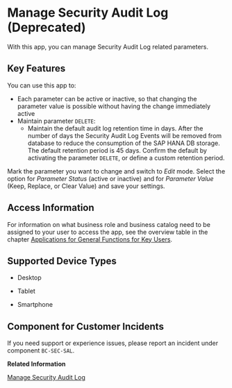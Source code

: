<!-- loio29125ebb34ee457abd5f07a68cf62044 -->

# Manage Security Audit Log \(Deprecated\)



With this app, you can manage Security Audit Log related parameters.



## Key Features

You can use this app to:

-   Each parameter can be active or inactive, so that changing the parameter value is possible without having the change immediately active
-   Maintain parameter `DELETE`:
    -   Maintain the default audit log retention time in days. After the number of days the Security Audit Log Events will be removed from database to reduce the consumption of the SAP HANA DB storage. The default retention period is 45 days. Confirm the default by activating the parameter `DELETE`, or define a custom retention period.


Mark the parameter you want to change and switch to *Edit* mode. Select the option for *Parameter Status* \(active or inactive\) and for *Parameter Value* \(Keep, Replace, or Clear Value\) and save your settings.



## Access Information

For information on what business role and business catalog need to be assigned to your user to access the app, see the overview table in the chapter [Applications for General Functions for Key Users](https://help.sap.com/docs/SAP_MARKETING_CLOUD/e0cd7c1ecf3d4f2f9feb46ec1c5b68fb/e51ed7523f0744cba10877b6667216ee.html).



<a name="loio29125ebb34ee457abd5f07a68cf62044__supported_devices"/>

## Supported Device Types

-   Desktop

-   Tablet

-   Smartphone




<a name="loio29125ebb34ee457abd5f07a68cf62044__customer_component"/>

## Component for Customer Incidents

If you need support or experience issues, please report an incident under component `BC-SEC-SAL`.

**Related Information**  


[Manage Security Audit Log](manage-security-audit-log-50a4b4f.md "")

